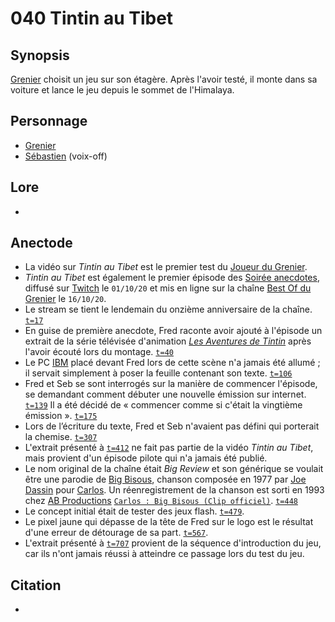 # 040 Tintin au Tibet
## Synopsis
[Grenier](Grenier.md) choisit un jeu sur son étagère. Après l'avoir testé, il monte dans sa voiture et lance le jeu depuis le sommet de l'Himalaya.
## Personnage
- [Grenier](Grenier.md)
- [Sébastien](Sebastien.md) (voix-off)
## Lore
- 
## Anectode
- La vidéo sur *Tintin au Tibet* est le premier test du [Joueur du Grenier](https://www.youtube.com/user/joueurdugrenier).
- *Tintin au Tibet* est également le premier épisode des [Soirée anecdotes](https://www.youtube.com/playlist?list=PLcoW4pPL5D_aBwfAY8EdTI5K2efH-3vgL), diffusé sur [Twitch](https://www.twitch.tv/joueur_du_grenier) le `01/10/20` et mis en ligne sur la chaîne [Best Of du Grenier](https://www.youtube.com/@BestofduGrenier) le `16/10/20`.
- Le stream se tient le lendemain du onzième anniversaire de la chaîne. [`t=17`](https://youtu.be/R0iR1qIr38E?list=PLcoW4pPL5D_aBwfAY8EdTI5K2efH-3vgL&t=16)
- En guise de première anecdote, Fred raconte avoir ajouté à l'épisode un extrait de la série télévisée d'animation _[Les Aventures de Tintin](https://fr.wikipedia.org/wiki/Les_Aventures_de_Tintin_(s%C3%A9rie_t%C3%A9l%C3%A9vis%C3%A9e_d%27animation))_ après l'avoir écouté lors du montage. [`t=40`](https://youtu.be/R0iR1qIr38E?list=PLcoW4pPL5D_aBwfAY8EdTI5K2efH-3vgL&t=40)
- Le PC [IBM](https://fr.wikipedia.org/wiki/IBM) placé devant Fred lors de cette scène n'a jamais été allumé ; il servait simplement à poser la feuille contenant son texte. [`t=106`](https://youtu.be/R0iR1qIr38E?list=PLcoW4pPL5D_aBwfAY8EdTI5K2efH-3vgL&t=106)
- Fred et Seb se sont interrogés sur la manière de commencer l'épisode, se demandant comment débuter une nouvelle émission sur internet. [`t=139`](https://youtu.be/R0iR1qIr38E?list=PLcoW4pPL5D_aBwfAY8EdTI5K2efH-3vgL&t=139) Il a été décidé de « commencer comme si c'était la vingtième émission ». [`t=175`](https://youtu.be/R0iR1qIr38E?list=PLcoW4pPL5D_aBwfAY8EdTI5K2efH-3vgL&t=175)
- Lors de l’écriture du texte, Fred et Seb n'avaient pas défini qui porterait la chemise. [`t=307`](https://youtu.be/R0iR1qIr38E?list=PLcoW4pPL5D_aBwfAY8EdTI5K2efH-3vgL&t=307)
- L'extrait présenté à [`t=412`](https://youtu.be/R0iR1qIr38E?list=PLcoW4pPL5D_aBwfAY8EdTI5K2efH-3vgL&t=412) ne fait pas partie de la vidéo *Tintin au Tibet*, mais provient d'un épisode pilote qui n'a jamais été publié.
- Le nom original de la chaîne était _Big Review_ et son générique se voulait être une parodie de [Big Bisous](https://www.youtube.com/watch?v=o1ZjWBm9SyU), chanson composée en 1977 par [Joe Dassin](https://fr.wikipedia.org/wiki/Joe_Dassin) pour [Carlos](https://fr.wikipedia.org/wiki/Carlos_(chanteur)). Un réenregistrement de la chanson est sorti en 1993 chez [AB Productions](https://fr.wikipedia.org/wiki/Liste_des_s%C3%A9ries_t%C3%A9l%C3%A9vis%C3%A9es_d%27AB_Productions) [`Carlos : Big Bisous (Clip officiel)`](https://www.youtube.com/watch?v=wcQXW5mje70). [`t=448`](https://youtu.be/R0iR1qIr38E?list=PLcoW4pPL5D_aBwfAY8EdTI5K2efH-3vgL&t=448)
- Le concept initial était de tester des jeux flash. [`t=479`](https://youtu.be/R0iR1qIr38E?list=PLcoW4pPL5D_aBwfAY8EdTI5K2efH-3vgL&t=479).
- Le pixel jaune qui dépasse de la tête de Fred sur le logo est le résultat d'une erreur de détourage de sa part. [`t=567`](https://youtu.be/R0iR1qIr38E?list=PLcoW4pPL5D_aBwfAY8EdTI5K2efH-3vgL&t=567).
- L'extrait présenté à [`t=707`](https://youtu.be/R0iR1qIr38E?list=PLcoW4pPL5D_aBwfAY8EdTI5K2efH-3vgL&t=707) provient de la séquence d'introduction du jeu, car ils n'ont jamais réussi à atteindre ce passage lors du test du jeu.
## Citation
- 